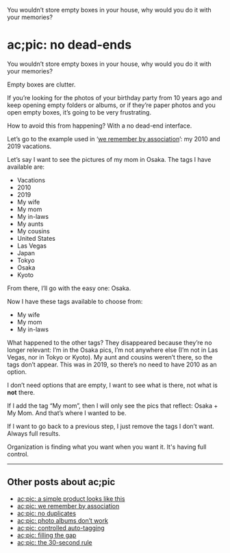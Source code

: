 You wouldn’t store empty boxes in your house, why would you do it with your memories?
# ac;pic: no dead-ends

You wouldn’t store empty boxes in your house, why would you do it with your memories?

Empty boxes are clutter.

If you’re looking for the photos of your birthday party from 10 years ago and keep opening empty folders or albums, or if they’re paper photos and you open empty boxes, it’s going to be very frustrating. 

How to avoid this from happening? With a no dead-end interface.

Let’s go to the example used in ‘<a href="https://altocode.nl/blog/we-remember-by-association" target="_blank">we remember by association</a>’: my 2010 and 2019 vacations.

Let’s say I want to see the pictures of my mom in Osaka. The tags I have available are:
- Vacations
- 2010
- 2019
- My wife
- My mom
- My in-laws
- My aunts
- My cousins
- United States
- Las Vegas
- Japan
- Tokyo
- Osaka
- Kyoto

From there, I’ll go with the easy one: Osaka.

Now I have these tags available to choose from:
- My wife
- My mom
- My in-laws

What happened to the other tags? They disappeared because they’re no longer relevant: I’m in the Osaka pics, I’m not anywhere else (I’m not in Las Vegas, nor in Tokyo or Kyoto). My aunt and cousins weren’t there, so the tags don’t appear. This was in 2019, so there’s no need to have 2010 as an option. 

I don’t need options that are empty, I want to see what is there, not what is **not** there.

If I add the tag “My mom”, then I will only see the pics that reflect: Osaka + My Mom. And that’s where I wanted to be. 

If I want to go back to a previous step, I just remove the tags I don’t want. Always full results.

Organization is finding what you want when you want it. It's having full control.

---

## Other posts about ac;pic
- <a href="https://altocode.nl/blog/a-simple-product-looks-like-this" target="_blank">ac;pic: a simple product looks like this</a>
- <a href="https://altocode.nl/blog/we-remember-by-association" target="_blank">ac;pic: we remember by association</a> 
- <a href="https://altocode.nl/blog/no-duplicates" target="_blank">ac;pic: no duplicates</a>
- <a href="https://altocode.nl/blog/photo-albums-dont-work" target="_blank">ac;pic: photo albums don’t work</a>
- <a href="https://altocode.nl/blog/controlled-auto-tagging" target="_blank">ac;pic: controlled auto-tagging</a>
- <a href="https://altocode.nl/blog/filling-the-gap" target="_blank">ac;pic: filling the gap</a>
- <a href="https://altocode.nl/blog/the-30-second-rule" target="_blank">ac;pic: the 30-second rule</a>    
